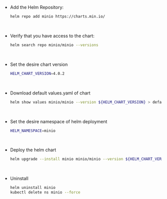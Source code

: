 - Add the Helm Repository:
    ```bash
    helm repo add minio https://charts.min.io/
    ```
<br/>

- Verify that you have access to the chart:
    ```bash
    helm search repo minio/minio --versions
    ```
<br/>

- Set the desire chart version
    ```bash
    HELM_CHART_VERSION=4.0.2
    ```
<br/>

- Download default values.yaml of chart
    ```bash
    helm show values minio/minio --version ${HELM_CHART_VERSION} > default-values.yaml
    ```
<br/>

- Set the desire namespace of helm deployment
    ```bash
    HELM_NAMESPACE=minio
    ```
<br/>

- Deploy the helm chart
    ```bash
    helm upgrade --install minio minio/minio --version ${HELM_CHART_VERSION} --create-namespace --namespace ${HELM_NAMESPACE}  --values values.yaml
    ```

<br/>

- Uninstall
    ```bash
    helm uninstall minio
    kubectl delete ns minio --force
    ```